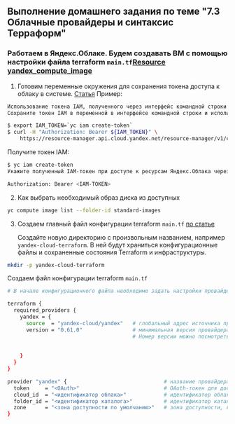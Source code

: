 ## Выполнение домашнего задания по теме "7.3 Облачные провайдеры и синтаксис Терраформ"

### Работаем в Яндекс.Облаке. Будем создавать ВМ с помощью настройки файла terraform ` main.tf `[Resource yandex_compute_image](https://registry.terraform.io/providers/yandex-cloud/yandex/latest/docs/resources/compute_image)

1. Готовим переменные окружения для сохранения токена доступа к облаку в системе. [Статья](https://cloud.yandex.com/en-ru/docs/iam/operations/iam-token/create)
Пример:
```bash
Использование токена IAM, полученного через интерфейс командной строки
Сохраните токен IAM в переменной в интерфейсе командной строки и используйте его в других запросах из командной строки. Пример запроса на получение списка облаков:
```
```bash
$ export IAM_TOKEN=`yc iam create-token`
$ curl -H "Authorization: Bearer ${IAM_TOKEN}" \
    https://resource-manager.api.cloud.yandex.net/resource-manager/v1/clouds
```
    
Получите токен IAM:
```bash
$ yc iam create-token
Укажите полученный IAM-токен при доступе к ресурсам Яндекс.Облака через API. Передайте токен IAM в Authorizationзаголовке в следующем формате:

Authorization: Bearer <IAM-TOKEN>    
```

2. Как выбрать необходимый образ диска из доступных

```bash
yc compute image list --folder-id standard-images
```
3. Создаем главный файл конфигурации terraform ` main.tf ` [по статье](https://cloud.yandex.ru/docs/solutions/infrastructure-management/terraform-quickstart)

    Создайте новую директорию с произвольным названием, например ` yandex-cloud-terraform `. 
    В ней будут храниться конфигурационные файлы и сохраненные состояния Terraform и инфраструктуры.
    
```bash
mkdir -p yandex-cloud-terraform 
```
Создаем файл конфигурации terraform ` main.tf `

```bash
# В начале конфигурационного файла необходимо задать настройки провайдера.

terraform {
  required_providers {
    yandex = {
      source  = "yandex-cloud/yandex"   # глобальный адрес источника провайдера.
      version = "0.61.0"                # минимальная версия провайдера, с которой совместим модуль. 
                                        # Номер версии можно посмотреть на странице провайдера (кнопка USE PROVIDER в верхнем правом углу).
         
           
    }
  }
}

provider "yandex" {                               # название провайдера
  token     = "<OAuth>"                           # OAuth-токен для доступа к Yandex.Cloud.
  cloud_id  = "<идентификатор облака>"            # идентификатор облака, в котором Terraform создаст ресурсы.
  folder_id = "<идентификатор каталога>"          # идентификатор каталога, в котором по умолчанию будут создаваться ресурсы.
  zone      = "<зона доступности по умолчанию>"   # зона доступности, в которой по умолчанию будут создаваться все облачные ресурсы.
}

```
